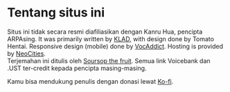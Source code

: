 # Tentang situs ini

Situs ini tidak secara resmi diafiliasikan dengan Kanru Hua, pencipta ARPAsing. It was primarily written by [KLAD](), with design done by Tomato Hentai. Responsive design (mobile) done by [VocAddict]().
Hosting is provided by [NeoCities]().  
Terjemahan ini ditulis oleh [Soursop the fruit](https://twitter.com/sour_Ed).
Semua link Voicebank dan .UST ter-credit kepada pencipta masing-masing.

Kamu bisa mendukung penulis dengan donasi lewat [Ko-fi]().
